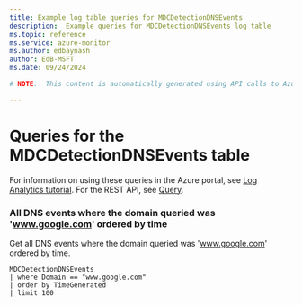 ```yaml
---
title: Example log table queries for MDCDetectionDNSEvents
description:  Example queries for MDCDetectionDNSEvents log table
ms.topic: reference
ms.service: azure-monitor
ms.author: edbaynash
author: EdB-MSFT
ms.date: 09/24/2024

# NOTE:  This content is automatically generated using API calls to Azure. Any edits made on these files will be overwritten in the next run of the script. 

---
```


# Queries for the MDCDetectionDNSEvents table

For information on using these queries in the Azure portal, see [Log Analytics tutorial](/azure/azure-monitor/logs/log-analytics-tutorial). For the REST API, see [Query](/rest/api/loganalytics/query).


### All DNS events where the domain queried was 'www.google.com' ordered by time  


Get all DNS events where the domain queried was 'www.google.com' ordered by time.  

```query
MDCDetectionDNSEvents
| where Domain == "www.google.com"
| order by TimeGenerated
| limit 100
```

